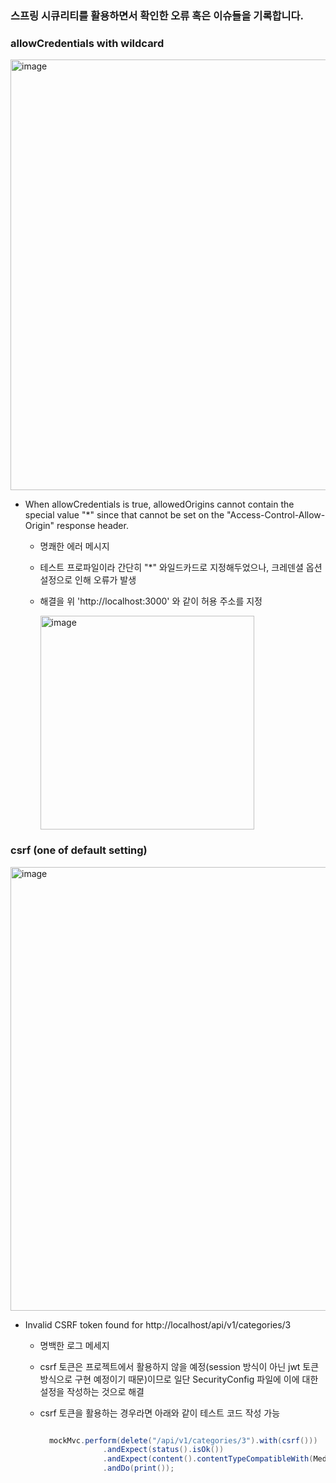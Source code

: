 ### 스프링 시큐리티를 활용하면서 확인한 오류 혹은 이슈들을 기록합니다.

### allowCredentials with wildcard
<img width="689" alt="image" src="https://user-images.githubusercontent.com/62924471/206460631-4a959597-69d1-4f0c-a07f-b2a047826899.png">

- When allowCredentials is true, allowedOrigins cannot contain the special value "*" since that cannot be set on the "Access-Control-Allow-Origin" response header.

  - 명쾌한 에러 메시지
  - 테스트 프로파일이라 간단히 "*" 와일드카드로 지정해두었으나, 크레덴셜 옵션 설정으로 인해 오류가 발생
  - 해결을 위 'http://localhost:3000' 와 같이 허용 주소를 지정

    <img width="342" alt="image" src="https://user-images.githubusercontent.com/62924471/206464131-0a7e7004-8334-4120-8e0d-94bb77884a79.png">

### csrf (one of default setting)

<img width="710" alt="image" src="https://user-images.githubusercontent.com/62924471/206464694-d6184375-3f47-434d-8113-982edf005b31.png">

- Invalid CSRF token found for http://localhost/api/v1/categories/3
  - 명백한 로그 메세지
  - csrf 토큰은 프로젝트에서 활용하지 않을 예정(session 방식이 아닌 jwt 토큰 방식으로 구현 예정이기 때문)이므로 일단 SecurityConfig 파일에 이에 대한 설정을 작성하는 것으로 해결
  - csrf 토큰을 활용하는 경우라면 아래와 같이 테스트 코드 작성 가능
  
    ```java
    
      mockMvc.perform(delete("/api/v1/categories/3").with(csrf()))
                  .andExpect(status().isOk())
                  .andExpect(content().contentTypeCompatibleWith(MediaType.APPLICATION_JSON))
                  .andDo(print());
    ```
